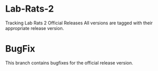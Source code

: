 # Lab-Rats-2
Tracking Lab Rats 2 Official Releases
All versions are tagged with their appropriate release version.

# BugFix
This branch contains bugfixes for the official release version.

